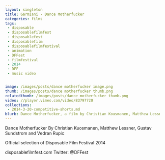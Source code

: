 ```yaml
---
layout: singleton
title: Garmiani - Dance Motherfucker
categories: films
tags:
 - disposable
 - disposablefilmfest
 - disposablefest
 - disposablefilm
 - disposablefilmfestival
 - animation
 - DFFest
 - filmfestival
 - 2014
 - DFF
 - music video


image: /images/posts/dance motherfucker image.png
thumb: /images/posts/dance motherfucker thumb.png
relatedthumb: /images/posts/dance motherfucker thumb.png
video: //player.vimeo.com/video/83797720
collections:
 - 2014-3-20-competitive-shorts.md
blurb: Dance Motherfucker, a film by Christian Kousmanen, Matthew Lessner, Gustav Sundstrom and Vedran Rupic.
---
```


Dance Motherfucker
By Christian Kuosmanen, Matthew Lessner, Gustav Sundstrom and Vedran Rupic

Official selection of Disposable Film Festival 2014

disposablefilmfest.com
Twitter: @DFFest